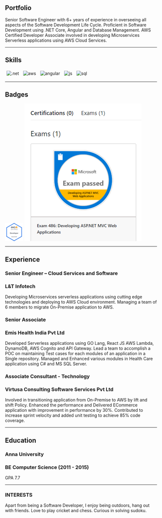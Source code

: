 ## Portfolio

Senior Software Engineer with 6+ years of experience in overseeing all aspects of the Software Development Life Cycle. Proficient in Software Development using .NET Core, Angular and Database Management. AWS Certified Developer Associate involved in developing Microservices Serverless applications using AWS Cloud Services.

---

## Skills

<p align='left'>
  <img src="https://upload.wikimedia.org/wikipedia/commons/e/ee/.NET_Core_Logo.svg" alt=".net" width="40" height="40" style="margin: 5px;">
  <img src='https://upload.wikimedia.org/wikipedia/commons/9/93/Amazon_Web_Services_Logo.svg' alt="aws" width="40" height="40" style="margin: 5px;"/>
  <img src="https://angular.io/assets/images/logos/angular/angular.svg" alt="angular" width="40" height="40" style="margin: 5px;"/>
  <img src='https://upload.wikimedia.org/wikipedia/commons/6/6a/JavaScript-logo.png' height='35' width='auto' alt="js" style="margin: 5px;"/>
  <img src="https://upload.wikimedia.org/wikipedia/commons/8/87/Sql_data_base_with_logo.png" alt="sql" width="auto" height="35" style="margin: 5px;"/>
   
</p>

---

## Badges

<p align='left'>
  <img src="/AWS-Certified_Developer_Associate_badge.png" alt="aws certified developer associate" width="60" height="60">
  <img src='/Microsoft-70-486.png' alt="70-486">   
</p>

---

## Experience

### **Senior Engineer – Cloud Services and Software**
### L&T Infotech

Developing Microservices serverless applications using cutting edge technologies and deploying to AWS Cloud environment. Managing a team of 6 members to migrate On-Premise application to AWS.

### **Senior Associate**
### Emis Health India Pvt Ltd

Developed Serverless applications using GO Lang, React JS AWS Lambda, DynamoDB, AWS Cognito and API Gateway. Lead a team to accomplish a POC on maintaining Test
cases for each modules of an application in a Single repository. Managed and Enhanced various modules in Health Care application using C# and MS SQL Server.

### **Associate Consultant - Technology**
### Virtusa Consulting Software Services Pvt Ltd

Involved in transitioning application from On-Premise to AWS by lift and shift Policy. Enhanced the performance and Delivered ECommerce application with improvement in performance by 30%. Contributed to increase sprint velocity and added unit testing to achieve 85% code coverage.

---

## Education

### **Anna University**
### BE Computer Science (2011 - 2015)
GPA 7.7

---

### INTERESTS
Apart from being a Software Developer, I enjoy being outdoors, hang out with friends. Love to play cricket and chess. 
Curious in solving sudoku.
